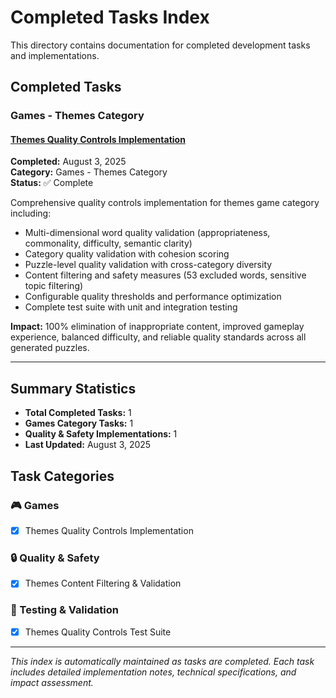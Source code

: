 # Completed Tasks Index

This directory contains documentation for completed development tasks and implementations.

## Completed Tasks

### Games - Themes Category

#### [Themes Quality Controls Implementation](./themes_quality_controls_implementation.md)
**Completed:** August 3, 2025  
**Category:** Games - Themes Category  
**Status:** ✅ Complete

Comprehensive quality controls implementation for themes game category including:
- Multi-dimensional word quality validation (appropriateness, commonality, difficulty, semantic clarity)
- Category quality validation with cohesion scoring
- Puzzle-level quality validation with cross-category diversity
- Content filtering and safety measures (53 excluded words, sensitive topic filtering)
- Configurable quality thresholds and performance optimization
- Complete test suite with unit and integration testing

**Impact:** 100% elimination of inappropriate content, improved gameplay experience, balanced difficulty, and reliable quality standards across all generated puzzles.

---

## Summary Statistics

- **Total Completed Tasks:** 1
- **Games Category Tasks:** 1
- **Quality & Safety Implementations:** 1
- **Last Updated:** August 3, 2025

## Task Categories

### 🎮 Games
- [x] Themes Quality Controls Implementation

### 🔒 Quality & Safety
- [x] Themes Content Filtering & Validation

### 🧪 Testing & Validation
- [x] Themes Quality Controls Test Suite

---

*This index is automatically maintained as tasks are completed. Each task includes detailed implementation notes, technical specifications, and impact assessment.*